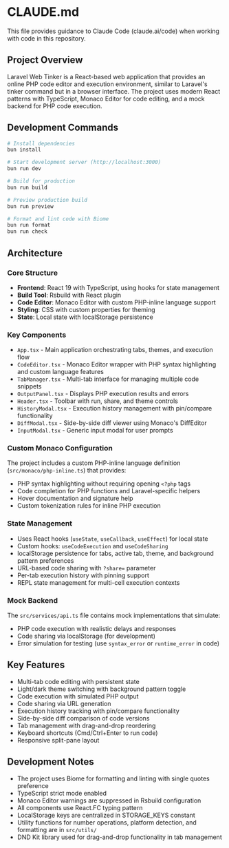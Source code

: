 # CLAUDE.md

This file provides guidance to Claude Code (claude.ai/code) when working with code in this repository.

## Project Overview

Laravel Web Tinker is a React-based web application that provides an online PHP code editor and execution environment,
similar to Laravel's tinker command but in a browser interface. The project uses modern React patterns with TypeScript,
Monaco Editor for code editing, and a mock backend for PHP code execution.

## Development Commands

```bash
# Install dependencies
bun install

# Start development server (http://localhost:3000)
bun run dev

# Build for production
bun run build

# Preview production build
bun run preview

# Format and lint code with Biome
bun run format
bun run check
```

## Architecture

### Core Structure

- **Frontend**: React 19 with TypeScript, using hooks for state management
- **Build Tool**: Rsbuild with React plugin
- **Code Editor**: Monaco Editor with custom PHP-inline language support
- **Styling**: CSS with custom properties for theming
- **State**: Local state with localStorage persistence

### Key Components

- `App.tsx` - Main application orchestrating tabs, themes, and execution flow
- `CodeEditor.tsx` - Monaco Editor wrapper with PHP syntax highlighting and custom language features
- `TabManager.tsx` - Multi-tab interface for managing multiple code snippets
- `OutputPanel.tsx` - Displays PHP execution results and errors
- `Header.tsx` - Toolbar with run, share, and theme controls
- `HistoryModal.tsx` - Execution history management with pin/compare functionality
- `DiffModal.tsx` - Side-by-side diff viewer using Monaco's DiffEditor
- `InputModal.tsx` - Generic input modal for user prompts

### Custom Monaco Configuration

The project includes a custom PHP-inline language definition (`src/monaco/php-inline.ts`) that provides:

- PHP syntax highlighting without requiring opening `<?php` tags
- Code completion for PHP functions and Laravel-specific helpers
- Hover documentation and signature help
- Custom tokenization rules for inline PHP execution

### State Management

- Uses React hooks (`useState`, `useCallback`, `useEffect`) for local state
- Custom hooks: `useCodeExecution` and `useCodeSharing`
- localStorage persistence for tabs, active tab, theme, and background pattern preferences
- URL-based code sharing with `?share=` parameter
- Per-tab execution history with pinning support
- REPL state management for multi-cell execution contexts

### Mock Backend

The `src/services/api.ts` file contains mock implementations that simulate:

- PHP code execution with realistic delays and responses
- Code sharing via localStorage (for development)
- Error simulation for testing (use `syntax_error` or `runtime_error` in code)

## Key Features

- Multi-tab code editing with persistent state
- Light/dark theme switching with background pattern toggle
- Code execution with simulated PHP output
- Code sharing via URL generation
- Execution history tracking with pin/compare functionality
- Side-by-side diff comparison of code versions
- Tab management with drag-and-drop reordering
- Keyboard shortcuts (Cmd/Ctrl+Enter to run code)
- Responsive split-pane layout

## Development Notes

- The project uses Biome for formatting and linting with single quotes preference
- TypeScript strict mode enabled
- Monaco Editor warnings are suppressed in Rsbuild configuration
- All components use React.FC typing pattern
- LocalStorage keys are centralized in STORAGE_KEYS constant
- Utility functions for number operations, platform detection, and formatting are in `src/utils/`
- DND Kit library used for drag-and-drop functionality in tab management

